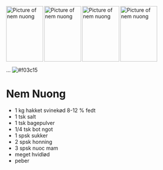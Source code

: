 <picture>
  <img align="left" width="100" height="150" alt="Picture of nem nuong" src="https://www.wokandkin.com/wp-content/uploads/2020/10/Nem-Nuong-Close-Up-saved-for-web.png">
  <img align="left" width="100" height="150" alt="Picture of nem nuong" src="https://via.placeholder.com/15/f03c15/f03c15.png">
</picture>  
  
<picture>
  <img align="center-left" width="100" height="150" alt="Picture of nem nuong" src="https://www.wokandkin.com/wp-content/uploads/2020/10/Nem-Nuong-Close-Up-saved-for-web.png">
  <img align="left" width="100" height="150" alt="Picture of nem nuong" src="https://via.placeholder.com/15/f03c15/f03c15.png">
</picture>    

...
![#f03c15](https://via.placeholder.com/15/f03c15/f03c15.png)






  
# Nem Nuong
- 1 kg hakket svinekød 8-12 % fedt
- 1 tsk salt
- 1 tsk bagepulver
- 1/4 tsk bot ngot
- 1 spsk sukker
- 2 spsk honning
- 3 spsk nuoc mam
- meget hvidlød
- peber
